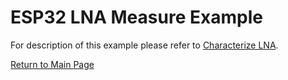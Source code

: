 # ESP32 LNA Measure Example

For description of this example please refer to [Characterize LNA](../doc/characterize-lna.md).


[Return to Main Page](../README.md)
